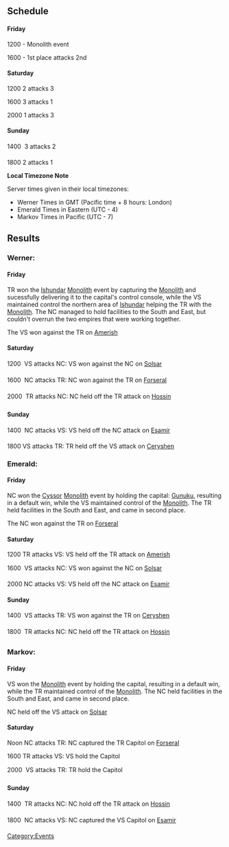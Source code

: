 ## Schedule

#### Friday

1200 - Monolith event

1600 - 1st place attacks 2nd

#### Saturday

1200 2 attacks 3

1600 3 attacks 1

2000 1 attacks 3

#### Sunday

1400  3 attacks 2

1800 2 attacks 1

<b>Local Timezone Note</b>

Server times given in their local timezones:

-   Werner Times in GMT (Pacific time + 8 hours: London)
-   Emerald Times in Eastern (UTC - 4)
-   Markov Times in Pacific (UTC - 7)

## Results

### Werner:

#### Friday

TR won the [Ishundar](Ishundar "wikilink")
[Monolith](Monolith "wikilink") event by capturing the
[Monolith](Monolith "wikilink") and sucessfully delivering it to the
capital's control console, while the VS maintained control the northern
area of [Ishundar](Ishundar "wikilink") helping the TR with the
[Monolith](Monolith "wikilink"). The NC managed to hold facilities to
the South and East, but couldn't overrun the two empires that were
working together.

The VS won against the TR on [Amerish](Amerish "wikilink")

#### Saturday

1200  VS attacks NC: VS won against the NC on
[Solsar](Solsar "wikilink")

1600  NC attacks TR: NC won against the TR on
[Forseral](Forseral "wikilink")

2000  TR attacks NC: NC held off the TR attack on
[Hossin](Hossin "wikilink")

#### Sunday

1400  NC attacks VS: VS held off the NC attack on
[Esamir](Esamir "wikilink")

1800 VS attacks TR: TR held off the VS attack on
[Ceryshen](Ceryshen "wikilink")

### Emerald:

#### Friday

NC won the [Cyssor](Cyssor "wikilink") [Monolith](Monolith "wikilink")
event by holding the capital: [Gunuku](Gunuku "wikilink"), resulting in
a default win, while the VS maintained control of the
[Monolith](Monolith "wikilink"). The TR held facilities in the South and
East, and came in second place.

The NC won against the TR on [Forseral](Forseral "wikilink")

#### Saturday

1200 TR attacks VS: VS held off the TR attack on
[Amerish](Amerish "wikilink")

1600  VS attacks NC: VS won against the NC on
[Solsar](Solsar "wikilink")

2000 NC attacks VS: VS held off the NC attack on
[Esamir](Esamir "wikilink")

#### Sunday

1400  VS attacks TR: VS won against the TR on
[Ceryshen](Ceryshen "wikilink")

1800  TR attacks NC: NC held off the TR attack on
[Hossin](Hossin "wikilink")

### Markov:

#### Friday

VS won the [Monolith](Monolith "wikilink") event by holding the capital,
resulting in a default win, while the TR maintained control of the
[Monolith](Monolith "wikilink"). The NC held facilities in the South and
East, and came in second place.

NC held off the VS attack on [Solsar](Solsar "wikilink")

#### Saturday

Noon NC attacks TR: NC captured the TR Capitol on
[Forseral](Forseral "wikilink")

1600 TR attacks VS: VS hold the Capitol

2000  VS attacks TR: TR hold the Capitol

#### Sunday

1400  TR attacks NC: NC hold off the TR attack on
[Hossin](Hossin "wikilink")

1800  NC attacks VS: NC captured the VS Capitol on
[Esamir](Esamir "wikilink")

[Category:Events](Category:Events "wikilink")